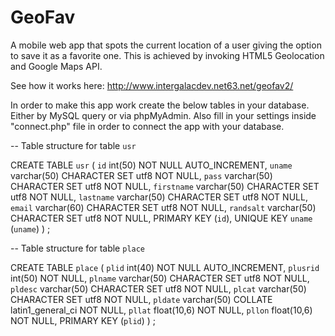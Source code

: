 GeoFav
======

A mobile web app that spots the current location of a user giving the option to save it as a favorite one. This is achieved by invoking HTML5 Geolocation and Google Maps API.

See how it works here: http://www.intergalacdev.net63.net/geofav2/

<!--IMPORTANT-->

In order to make this app work create the below tables in your database. Either by MySQL query or via phpMyAdmin. 
Also fill in your settings inside "connect.php" file in order to connect the app with your database.

-- Table structure for table `usr`

CREATE TABLE `usr` (
  `id` int(50) NOT NULL AUTO_INCREMENT,
  `uname` varchar(50) CHARACTER SET utf8 NOT NULL,
  `pass` varchar(50) CHARACTER SET utf8 NOT NULL,
  `firstname` varchar(50) CHARACTER SET utf8 NOT NULL,
  `lastname` varchar(50) CHARACTER SET utf8 NOT NULL,
  `email` varchar(60) CHARACTER SET utf8 NOT NULL,
  `randsalt` varchar(50) CHARACTER SET utf8 NOT NULL,
  PRIMARY KEY (`id`),
  UNIQUE KEY `uname` (`uname`)
) ;

-- Table structure for table `place`

CREATE TABLE `place` (
  `plid` int(40) NOT NULL AUTO_INCREMENT,
  `plusrid` int(50) NOT NULL,
  `plname` varchar(50) CHARACTER SET utf8 NOT NULL,
  `pldesc` varchar(50) CHARACTER SET utf8 NOT NULL,
  `plcat` varchar(50) CHARACTER SET utf8 NOT NULL,
  `pldate` varchar(50) COLLATE latin1_general_ci NOT NULL,
  `pllat` float(10,6) NOT NULL,
  `pllon` float(10,6) NOT NULL,
  PRIMARY KEY (`plid`)
) ;
